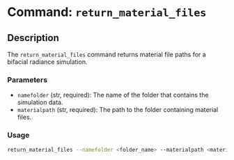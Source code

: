 # Command: `return_material_files`

## Description

The `return_material_files` command returns material file paths for a bifacial radiance simulation.

### Parameters

- `namefolder` (str, required): The name of the folder that contains the simulation data.
- `materialpath` (str, required): The path to the folder containing material files.

### Usage

```bash
return_material_files --namefolder <folder_name> --materialpath <material_path>
```